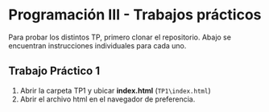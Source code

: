 # Programación III - Trabajos prácticos

Para probar los distintos TP, primero clonar el repositorio. Abajo se encuentran instrucciones individuales para cada uno.

## Trabajo Práctico 1

1) Abrir la carpeta TP1 y ubicar **index.html** (``TP1\index.html``)
2) Abrir el archivo html en el navegador de preferencia.
